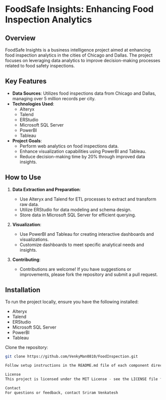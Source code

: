 # FoodSafe Insights: Enhancing Food Inspection Analytics

## Overview

FoodSafe Insights is a business intelligence project aimed at enhancing food inspection analytics in the cities of Chicago and Dallas. The project focuses on leveraging data analytics to improve decision-making processes related to food safety inspections.

## Key Features

- **Data Sources**: Utilizes food inspections data from Chicago and Dallas, managing over 5 million records per city.
- **Technologies Used**:
  - Alteryx
  - Talend
  - ERStudio
  - Microsoft SQL Server
  - PowerBI
  - Tableau
- **Project Goals**:
  - Perform web analytics on food inspections data.
  - Enhance visualization capabilities using PowerBI and Tableau.
  - Reduce decision-making time by 20% through improved data insights.

## How to Use

1. **Data Extraction and Preparation**:
   - Use Alteryx and Talend for ETL processes to extract and transform raw data.
   - Utilize ERStudio for data modeling and schema design.
   - Store data in Microsoft SQL Server for efficient querying.

2. **Visualization**:
   - Use PowerBI and Tableau for creating interactive dashboards and visualizations.
   - Customize dashboards to meet specific analytical needs and insights.

3. **Contributing**:
   - Contributions are welcome! If you have suggestions or improvements, please fork the repository and submit a pull request.

## Installation

To run the project locally, ensure you have the following installed:

- Alteryx
- Talend
- ERStudio
- Microsoft SQL Server
- PowerBI
- Tableau

Clone the repository:

```bash
git clone https://github.com/VenkyMan0810/FoodInspection.git

Follow setup instructions in the README.md file of each component directory (e.g., ETL, Visualization) to configure and run each part of the project.

License
This project is licensed under the MIT License - see the LICENSE file for details.

Contact
For questions or feedback, contact Sriram Venkatesh